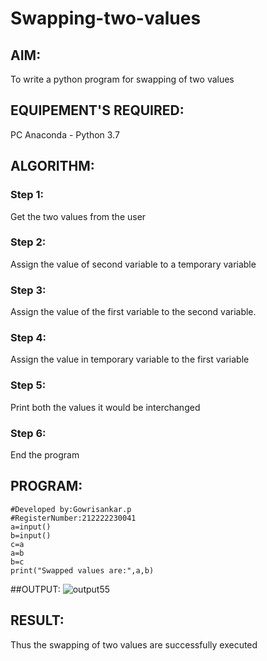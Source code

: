 # Swapping-two-values
## AIM:
To write a python program for swapping of two values
## EQUIPEMENT'S REQUIRED: 
PC
Anaconda - Python 3.7
## ALGORITHM: 
### Step 1:
Get the two values from the user
### Step 2: 
Assign the value of second variable to a temporary variable 
### Step 3: 
Assign the value of the first variable to the second variable.
### Step 4:  
Assign the value in temporary variable to the first variable
### Step 5: 
Print both the values it would be interchanged
### Step 6: 
End the program

## PROGRAM:
```
#Developed by:Gowrisankar.p
#RegisterNumber:212222230041
a=input()
b=input()
c=a
a=b
b=c
print("Swapped values are:",a,b)
```

##OUTPUT:
![output55](https://user-images.githubusercontent.com/119393123/227697572-f26fe0db-b9f3-4c66-8faa-3e1414808214.png)



## RESULT:
Thus the swapping of two values are successfully executed




